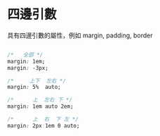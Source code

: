 # 四邊引數

具有四邊引數的屬性，例如
margin, padding, border

```css

/*   全部 */
margin: 1em;
margin: -3px;

/*     上下  左右 */
margin: 5%  auto;

/*      上  左右 下 */
margin: 1em auto 2em;

/*      上  右  下 左 */
margin: 2px 1em 0 auto;
```